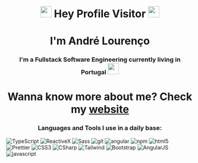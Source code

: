 ## <h1 align="center"> <img src="https://emojis.slackmojis.com/emojis/images/1531849430/4246/blob-sunglasses.gif?1531849430" width="30"/> Hey Profile Visitor <img src="https://raw.githubusercontent.com/iampavangandhi/iampavangandhi/master/gifs/Hi.gif" width="30px"></h1>
<h1 align="center">I'm André Lourenço</h1>
<h3 align="center">I'm a Fullstack Software Engineering currently living in Portugal <img src="https://www.svgrepo.com/show/241294/portugal.svg" width="30"/></h3>

## <h1 align="center">Wanna know more about me? Check my [website](https://aafl.netlify.app/)</h1>

<h3 align="center">Languages and Tools I use in a daily base:</h3>
 
<p>
  <img alt="TypeScript" src="https://img.shields.io/badge/-TypeScript-007ACC?style=flat-square&logo=typescript&logoColor=white" />
  <img alt="ReactiveX" src="https://img.shields.io/badge/-RxJs-B7178C?style=flat-square&logo=reactivex&logoColor=white" />
  <img alt="Sass" src="https://img.shields.io/badge/-Sass-CC6699?style=flat-square&logo=sass&logoColor=white" />
  <img alt="git" src="https://img.shields.io/badge/-Git-F05032?style=flat-square&logo=git&logoColor=white" />
  <img alt="angular" src="https://img.shields.io/badge/-Angular-DD0031?style=flat-square&logo=angular&logoColor=white" />
  <img alt="npm" src="https://img.shields.io/badge/-NPM-CB3837?style=flat-square&logo=npm&logoColor=white" />
  <img alt="html5" src="https://img.shields.io/badge/-HTML5-E34F26?style=flat-square&logo=html5&logoColor=white" />
  <img alt="Prettier" src="https://img.shields.io/badge/-Prettier-F7B93E?style=flat-square&logo=prettier&logoColor=white" />
  <img alt="CSS3" src="https://img.shields.io/badge/CSS3-1572B6?style=flat-square&logo=css3&logoColor=white" />
<img alt="CSharp" src="https://img.shields.io/badge/C%23-239120?style=flat-square&logo=c-sharp&logoColor=white" />
<img alt="Tailwind" src="https://img.shields.io/badge/Tailwind_CSS-38B2AC?style=flat-square&logo=tailwind-css&logoColor=white" />	
<img alt="Bootstrap" src="https://img.shields.io/badge/Bootstrap-563D7C?style=flat-square&logo=bootstrap&logoColor=white" />
<img alt="AngularJS" src="https://img.shields.io/badge/AngularJS-E23237?style=flat-square&logo=angularjs&logoColor=white" />
  <img alt="javascript" src="https://img.shields.io/badge/JavaScript-323330?style=flat-square&logo=javascript&logoColor=F7DF1E" />
</p>
